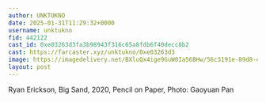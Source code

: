 ```yaml
---
author: UNKTUKNO
date: 2025-01-31T11:29:32+0000
username: unktukno
fid: 442122
cast_id: 0xe03263d3fa3b98943f316c65a8fdb6f40decc8b2
cast: https://farcaster.xyz/unktukno/0xe03263d3
image: https://imagedelivery.net/BXluQx4ige9GuW0Ia56BHw/56c3191e-89d8-4e1d-cffb-e682bd477700/original
layout: post
---
```


Ryan Erickson, Big Sand, 2020, Pencil on Paper, Photo: Gaoyuan Pan

<img src='https://imagedelivery.net/BXluQx4ige9GuW0Ia56BHw/56c3191e-89d8-4e1d-cffb-e682bd477700/original' alt='' referrerpolicy='no-referrer'/>
